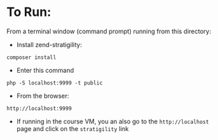 # To Run:
From a terminal window (command prompt) running from this directory:

* Install zend-stratigility:
```
composer install
```
* Enter this command
```
php -S localhost:9999 -t public
```
* From the browser:
```
http://localhost:9999
```
* If running in the course VM, you an also go to the `http://localhost` page and click on the `stratigility` link

